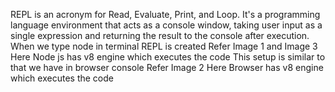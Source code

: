 REPL is an acronym for Read, Evaluate, Print, and Loop. It's a programming language environment that acts as a console window, taking user input as a single expression and returning the result to the console after execution.
When we type node in terminal REPL is created
Refer Image 1 and Image 3
Here Node js has v8 engine which executes the code
This setup is similar to that we have in browser console
Refer Image 2
Here Browser has v8 engine which executes the code
